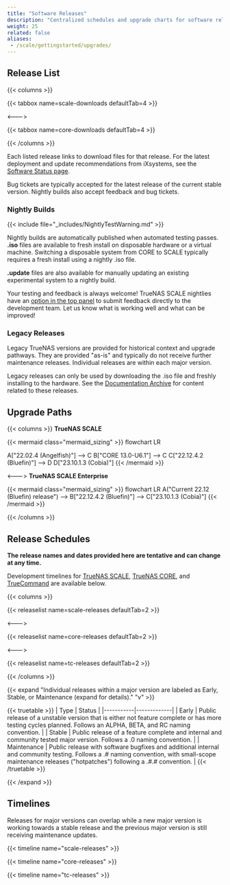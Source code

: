 ```yaml
---
title: "Software Releases"
description: "Centralized schedules and upgrade charts for software releases."
weight: 25
related: false
aliases:
 - /scale/gettingstarted/upgrades/
---
```


## Release List

{{< columns >}}

{{< tabbox name=scale-downloads defaultTab=4 >}}

<--->

{{< tabbox name=core-downloads defaultTab=4 >}}

{{< /columns >}}

Each listed release links to download files for that release.
For the latest deployment and update recommendations from iXsystems, see the [Software Status page](https://www.truenas.com/software-status/).

Bug tickets are typically accepted for the latest release of the current stable version.
Nightly builds also accept feedback and bug tickets.

### Nightly Builds

{{< include file="_includes/NightlyTestWarning.md" >}}

Nightly builds are automatically published when automated testing passes.
**.iso** files are available to fresh install on disposable hardware or a virtual machine.
Switching a disposable system from CORE to SCALE typically requires a fresh install using a nightly .iso file.

**.update** files are also available for manually updating an existing experimental system to a nightly build.

Your testing and feedback is always welcome!
TrueNAS SCALE nightlies have an [option in the top panel](https://www.truenas.com/docs/scale/scaleuireference/toptoolbar/#how-would-you-rate-this-page?) to submit feedback directly to the development team.
Let us know what is working well and what can be improved!

### Legacy Releases

Legacy TrueNAS versions are provided for historical context and upgrade pathways.
They are provided "as-is" and typically do not receive further maintenance releases.
Individual releases are within each major version.

Legacy releases can only be used by downloading the .iso file and freshly installing to the hardware.
See the [Documentation Archive](https://www.truenas.com/docs/archive/) for content related to these releases.

## Upgrade Paths

{{< columns >}}
**TrueNAS SCALE**

{{< mermaid class="mermaid_sizing" >}}
flowchart LR

A["22.02.4 (Angelfish)"] --> C
B["CORE 13.0-U6.1"] --> C
C["22.12.4.2 (Bluefin)"] --> D
D["23.10.1.3 (Cobia)"]
{{< /mermaid >}}

<--->
**TrueNAS SCALE Enterprise**

{{< mermaid class="mermaid_sizing" >}}
flowchart LR
A("Current 22.12 (Bluefin) release") --> B["22.12.4.2 (Bluefin)"] --> C["23.10.1.3 (Cobia)"]
{{< /mermaid >}}

{{< /columns >}}

## Release Schedules

**The release names and dates provided here are tentative and can change at any time.**

Development timelines for [TrueNAS SCALE](#scale-schedule-timeline), [TrueNAS CORE](#core-schedule-timeline), and [TrueCommand](#truecommand-schedule-timeline) are available below.

{{< columns >}}

{{< releaselist name=scale-releases defaultTab=2 >}}

<--->

{{< releaselist name=core-releases defaultTab=2 >}}

<--->

{{< releaselist name=tc-releases defaultTab=2 >}}

{{< /columns >}}

{{< expand "Individual releases within a major version are labeled as Early, Stable, or Maintenance (expand for details)." "v" >}}

{{< truetable >}}
| Type | Status |
|-----------|-------------|
| Early | Public release of a unstable version that is either not feature complete or has more testing cycles planned. Follows an ALPHA, BETA, and RC naming convention. |
| Stable | Public release of a feature complete and internal and community tested major version. Follows a .0 naming convention. |
| Maintenance | Public release with software bugfixes and additional internal and community testing. Follows a .# naming convention, with small-scope maintenance releases ("hotpatches") following a .#.# convention. |
{{< /truetable >}}

{{< /expand >}}

## Timelines

Releases for major versions can overlap while a new major version is working towards a stable release and the previous major version is still receiving maintenance updates.

{{< timeline name="scale-releases" >}}

{{< timeline name="core-releases" >}}

{{< timeline name="tc-releases" >}}
